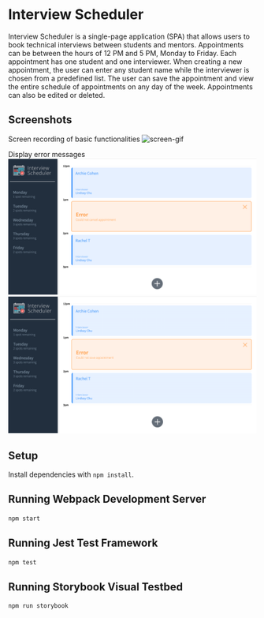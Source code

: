 # Interview Scheduler

Interview Scheduler is a single-page application (SPA) that allows users to book technical interviews between students and mentors. Appointments can be between the hours of 12 PM and 5 PM, Monday to Friday. Each appointment has one student and one interviewer. When creating a new appointment, the user can enter any student name while the interviewer is chosen from a predefined list. The user can save the appointment and view the entire schedule of appointments on any day of the week. Appointments can also be edited or deleted.

## Screenshots

Screen recording of basic functionalities
![screen-gif](https://github.com/sherimin/scheduler/blob/08392692125d51672acf17e9857f32560c587662/Screen_Recording.gif)


Display error messages
![ScreenShot](https://github.com/sherimin/scheduler/blob/08392692125d51672acf17e9857f32560c587662/Screenshot_ErrorCancel.png)
![ScreenShot](https://github.com/sherimin/scheduler/blob/08392692125d51672acf17e9857f32560c587662/Screenshot_ErrorSave.png)



## Setup

Install dependencies with `npm install`.

## Running Webpack Development Server

```sh
npm start
```

## Running Jest Test Framework

```sh
npm test
```

## Running Storybook Visual Testbed

```sh
npm run storybook
```
